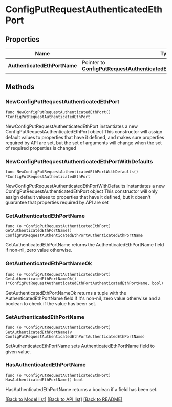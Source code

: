 # ConfigPutRequestAuthenticatedEthPort

## Properties

Name | Type | Description | Notes
------------ | ------------- | ------------- | -------------
**AuthenticatedEthPortName** | Pointer to [**ConfigPutRequestAuthenticatedEthPortAuthenticatedEthPortName**](ConfigPutRequestAuthenticatedEthPortAuthenticatedEthPortName.md) |  | [optional] 

## Methods

### NewConfigPutRequestAuthenticatedEthPort

`func NewConfigPutRequestAuthenticatedEthPort() *ConfigPutRequestAuthenticatedEthPort`

NewConfigPutRequestAuthenticatedEthPort instantiates a new ConfigPutRequestAuthenticatedEthPort object
This constructor will assign default values to properties that have it defined,
and makes sure properties required by API are set, but the set of arguments
will change when the set of required properties is changed

### NewConfigPutRequestAuthenticatedEthPortWithDefaults

`func NewConfigPutRequestAuthenticatedEthPortWithDefaults() *ConfigPutRequestAuthenticatedEthPort`

NewConfigPutRequestAuthenticatedEthPortWithDefaults instantiates a new ConfigPutRequestAuthenticatedEthPort object
This constructor will only assign default values to properties that have it defined,
but it doesn't guarantee that properties required by API are set

### GetAuthenticatedEthPortName

`func (o *ConfigPutRequestAuthenticatedEthPort) GetAuthenticatedEthPortName() ConfigPutRequestAuthenticatedEthPortAuthenticatedEthPortName`

GetAuthenticatedEthPortName returns the AuthenticatedEthPortName field if non-nil, zero value otherwise.

### GetAuthenticatedEthPortNameOk

`func (o *ConfigPutRequestAuthenticatedEthPort) GetAuthenticatedEthPortNameOk() (*ConfigPutRequestAuthenticatedEthPortAuthenticatedEthPortName, bool)`

GetAuthenticatedEthPortNameOk returns a tuple with the AuthenticatedEthPortName field if it's non-nil, zero value otherwise
and a boolean to check if the value has been set.

### SetAuthenticatedEthPortName

`func (o *ConfigPutRequestAuthenticatedEthPort) SetAuthenticatedEthPortName(v ConfigPutRequestAuthenticatedEthPortAuthenticatedEthPortName)`

SetAuthenticatedEthPortName sets AuthenticatedEthPortName field to given value.

### HasAuthenticatedEthPortName

`func (o *ConfigPutRequestAuthenticatedEthPort) HasAuthenticatedEthPortName() bool`

HasAuthenticatedEthPortName returns a boolean if a field has been set.


[[Back to Model list]](../README.md#documentation-for-models) [[Back to API list]](../README.md#documentation-for-api-endpoints) [[Back to README]](../README.md)


